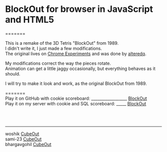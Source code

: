 # BlockOut for browser in JavaScript and HTML5  
=======

This is a remake of the 3D Tetris "BlockOut" from 1989. <br>
I didn't write it, I just made a few modifications.  
The original lives on [Chrome Experiments](http://www.chromeexperiments.com/detail/cubeout/?f=) and was done by [alteredq](https://github.com/alteredq).

My modifications correct the way the pieces rotate. <br>
Animation can get a little jaggy occasionally, but everything behaves as it should. <br>

I will try to make it look and work, as the original BlockOut from 1989.  <br>

=======  <br>
Play  it on GitHub with cookie scoreboard: __________________ [BlockOut](https://jlivingstonsg.github.io/BlockOut/)   <br>
Play  it on my server with cookie and SQL scoreboard: _____  [BlockOut](https://gamereality.se/blockout/index.html) <br>
<br>
<br>
<br>
_______________________________________________________________
  woshik            [CubeOut](https://woshik.github.io/cube-game/)       <br>
  sami-23           [CubeOut](https://sami-23.github.io/BlockOut/) <br>
  bhargavgohil      [CubeOut](https://bhargavgohil.github.io/)    <br>
